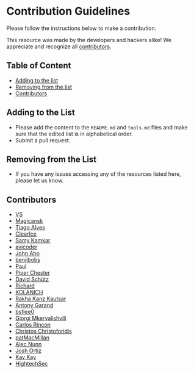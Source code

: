 # Contribution Guidelines

Please follow the instructions below to make a contribution.

This resource was made by the developers and hackers alike! We appreciate and recognize all [contributors](#contributors).

## Table of Content

- [Adding to the list](#adding-to-the-list)
- [Removing from the list](#removing-from-the-list)
- [Contributors](#contributors)

## Adding to the List

- Please add the content to the `README.md` and `tools.md` files and make sure that the edited list is in alphabetical order.
- Submit a pull request.

## Removing from the List

- If you have any issues accessing any of the resources listed here, please let us know.

## Contributors
 * [VS](https://github.com/vitalysim)
 * [Magicansk](https://github.com/magicansk)
 * [Tiago Alves](https://github.com/tiaghoalves)
 * [ClearIce](https://github.com/ClearIce)
 * [Samy Kamkar](https://github.com/samyk)
 * [avicoder](https://github.com/vjex)
 * [John Aho](https://github.com/johnaho)
 * [benjibobs](https://github.com/benjibobs)
 * [Paul](https://github.com/sajattack)
 * [Piper Chester](https://github.com/piperchester)
 * [David Schütz](https://github.com/xdavidhu)
 * [Richard](https://github.com/richardwgd)
 * [KOLANICH](https://github.com/KOLANICH)
 * [Rakha Kanz Kautsar](https://github.com/rkkautsar)
 * [Antony Garand](https://github.com/AntonyGarand)
 * [bstlee0](https://github.com/bstlee0)
 * [Giorgi Mkervalishvili](https://github.com/giomke)
 * [Carlos Rincon](https://github.com/mezerotm)
 * [Christos Christoforidis](https://github.com/tsourtsouris)
 * [patMacMillan](https://github.com/patMacMillan)
 * [Alec Nunn](https://github.com/alecnunn)
 * [Josh Ortiz](https://github.com/dukeofdisaster)
 * [Kay Kay](https://github.com/mwebber3)
 * [HightechSec](https://github.com/HightechSec)
